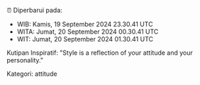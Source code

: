 ⏰ Diperbarui pada:
- WIB: Kamis, 19 September 2024 23.30.41 UTC
- WITA: Jumat, 20 September 2024 00.30.41 UTC
- WIT: Jumat, 20 September 2024 01.30.41 UTC

Kutipan Inspiratif:
"Style is a reflection of your attitude and your personality."


Kategori: attitude

